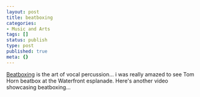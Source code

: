```yaml
---
layout: post
title: beatboxing
categories:
- Music and Arts
tags: []
status: publish
type: post
published: true
meta: {}
---
```

[Beatboxing](http://en.wikipedia.org/wiki/Beatboxing) is the art of vocal percussion... i was really amazed to see Tom Horn beatbox at the Waterfront esplanade. Here's another video showcasing beatboxing...
